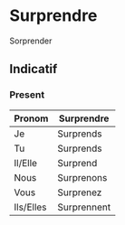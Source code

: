 # Surprendre

Sorprender

## Indicatif

### Present

|Pronom|Surprendre|
|-|-|
|Je|Surprends|
|Tu|Surprends|
|Il/Elle|Surprend|
|Nous|Surprenons|
|Vous|Surprenez|
|Ils/Elles|Surprennent|